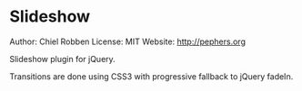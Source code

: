 Slideshow
=========
Author: Chiel Robben  <!--- Preserve line break -->
License: MIT  <!--- Preserve line break -->
Website: http://pephers.org  <!--- Preserve line break -->

Slideshow plugin for jQuery.

Transitions are done using CSS3 with progressive fallback to jQuery fadeIn.
